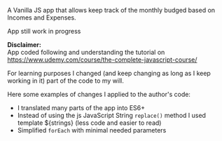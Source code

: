 A Vanilla JS app that allows keep track of the monthly budged based on Incomes and Expenses.

App still work in progress


**Disclaimer:**<br>
App coded following and understanding the tutorial on https://www.udemy.com/course/the-complete-javascript-course/

For learning purposes I changed (and keep changing as long as I keep working in it) part of the code to my will.

Here some examples of changes I applied to the author's code:
- I translated many parts of the app into ES6+
- Instead of using the js JavaScript String `replace()` method I used template ${strings} (less code and easier to read)
- Simplified `forEach` with minimal needed parameters

